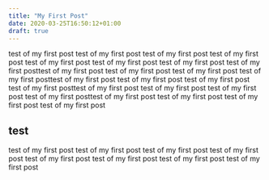 ```yaml
---
title: "My First Post"
date: 2020-03-25T16:50:12+01:00
draft: true
---
```

test of my first post test of my first post test of my first post test of my first post test of my first post test of my first post test of my first post test of my first posttest of my first post test of my first post test of my first post test of my first posttest of my first post test of my first post test of my first post test of my first posttest of my first post test of my first post test of my first post test of my first posttest of my first post test of my first post test of my first post test of my first post

## test
test of my first post test of my first post test of my first post test of my first post
test of my first post test of my first post test of my first post test of my first post
